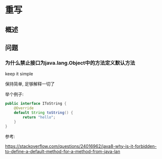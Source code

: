 # 重写

## 概述

## 问题

### 为什么禁止接口为java.lang.Object中的方法定义默认方法

keep it simple

保持简单, 足够解释一切了

举个例子:

```java
public interface IToString {
    @Override
    default String toString() {
        return "hello";
    }
}
```

参考: 

https://stackoverflow.com/questions/24016962/java8-why-is-it-forbidden-to-define-a-default-method-for-a-method-from-java-lan


